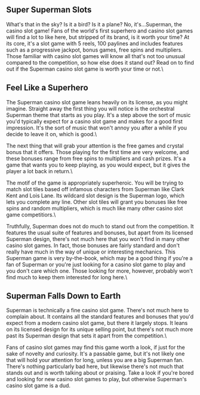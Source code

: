 ## Super Superman Slots
What's that in the sky? Is it a bird? Is it a plane? No, it's...Superman, the casino slot game! Fans of the world's first superhero and casino slot games will find a lot to like here, but stripped of its brand, is it worth your time? At its core, it's a slot game with 5 reels, 100 paylines and includes features such as a progressive jackpot, bonus games, free spins and multipliers. Those familiar with casino slot games will know all that's not too unusual compared to the competition, so how else does it stand out? Read on to find out if the Superman casino slot game is worth your time or not.\

## Feel Like a Superhero
The Superman casino slot game leans heavily on its license, as you might imagine. Straight away the first thing you will notice is the orchestral Superman theme that starts as you play. It's a step above the sort of music you'd typically expect for a casino slot game and makes for a good first impression. It's the sort of music that won't annoy you after a while if you decide to leave it on, which is good.\

The next thing that will grab your attention is the free games and crystal bonus that it offers. Those playing for the first time are very welcome, and these bonuses range from free spins to multipliers and cash prizes. It's a game that wants you to keep playing, as you would expect, but it gives the player a lot back in return.\

The motif of the game is appropriately superheroic. You will be trying to match slot tiles based off infamous characters from Superman like Clark Kent and Lois Lane. Its wildcard slot design is the Superman logo, which lets you complete any line. Other slot tiles will grant you bonuses like free spins and random multipliers, which is much like many other casino slot game competitiors.\

Truthfully, Superman does not do much to stand out from the competition. It features the usual suite of features and bonuses, but apart from its licensed Superman design, there's not much here that you won't find in many other casino slot games. In fact, those bonuses are fairly standard and don't really have much in the way of unique or interesting mechanics. This Superman game is very by-the-book, which may be a good thing if you're a fan of Superman or you're just looking for a casino slot game to play and you don't care which one. Those looking for more, however, probably won't find much to keep them interested for long here.\

## Superman Falls Down to Earth
Superman is technically a fine casino slot game. There's not much here to complain about. It contains all the standard features and bonuses that you'd expect from a modern casino slot game, but there it largely stops. It leans on its licensed design for its unique selling point, but there's not much more past its Superman design that sets it apart from the competition.\

Fans of casino slot games may find this game worth a look, if just for the sake of novelty and curiosity. It's a passable game, but it's not likely one that will hold your attention for long, unless you are a big Superman fan. There's nothing particularly bad here, but likewise there's not much that stands out and is worth talking about or praising. Take a look if you're bored and looking for new casino slot games to play, but otherwise Superman's casino slot game is a dud.
